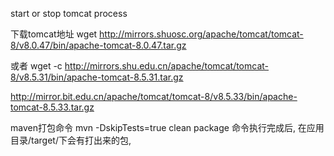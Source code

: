 start or stop tomcat process

下载tomcat地址
wget   http://mirrors.shuosc.org/apache/tomcat/tomcat-8/v8.0.47/bin/apache-tomcat-8.0.47.tar.gz

或者
wget -c http://mirrors.shu.edu.cn/apache/tomcat/tomcat-8/v8.5.31/bin/apache-tomcat-8.5.31.tar.gz

http://mirror.bit.edu.cn/apache/tomcat/tomcat-8/v8.5.33/bin/apache-tomcat-8.5.33.tar.gz



maven打包命令
mvn -DskipTests=true clean package
命令执行完成后, 在应用目录/target/下会有打出来的包,
